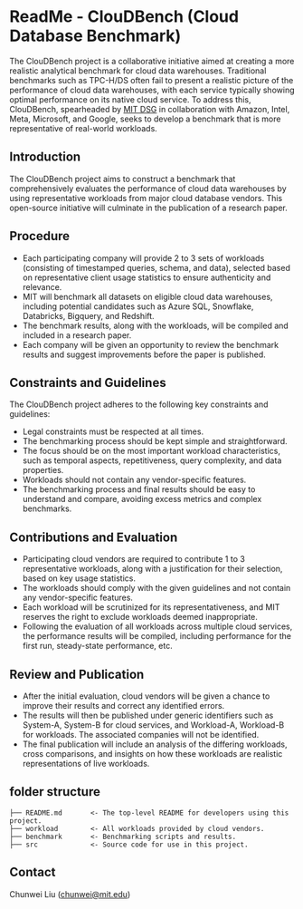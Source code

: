 # ReadMe - ClouDBench (Cloud Database Benchmark)

The ClouDBench project is a collaborative initiative aimed at creating a more realistic analytical benchmark for cloud data warehouses. Traditional benchmarks such as TPC-H/DS often fail to present a realistic picture of the performance of cloud data warehouses, with each service typically showing optimal performance on its native cloud service. To address this, ClouDBench, spearheaded by [MIT DSG](https://dsg.csail.mit.edu/) in collaboration with Amazon, Intel, Meta, Microsoft, and Google, seeks to develop a benchmark that is more representative of real-world workloads.

## Introduction

The ClouDBench project aims to construct a benchmark that comprehensively evaluates the performance of cloud data warehouses by using representative workloads from major cloud database vendors. This open-source initiative will culminate in the publication of a research paper.

## Procedure

- Each participating company will provide 2 to 3 sets of workloads (consisting of timestamped queries, schema, and data), selected based on representative client usage statistics to ensure authenticity and relevance.
- MIT will benchmark all datasets on eligible cloud data warehouses, including potential candidates such as Azure SQL, Snowflake, Databricks, Bigquery, and Redshift.
- The benchmark results, along with the workloads, will be compiled and included in a research paper.
- Each company will be given an opportunity to review the benchmark results and suggest improvements before the paper is published.

## Constraints and Guidelines

The ClouDBench project adheres to the following key constraints and guidelines:

- Legal constraints must be respected at all times.
- The benchmarking process should be kept simple and straightforward.
- The focus should be on the most important workload characteristics, such as temporal aspects, repetitiveness, query complexity, and data properties.
- Workloads should not contain any vendor-specific features.
- The benchmarking process and final results should be easy to understand and compare, avoiding excess metrics and complex benchmarks.

## Contributions and Evaluation

- Participating cloud vendors are required to contribute 1 to 3 representative workloads, along with a justification for their selection, based on key usage statistics.
- The workloads should comply with the given guidelines and not contain any vendor-specific features.
- Each workload will be scrutinized for its representativeness, and MIT reserves the right to exclude workloads deemed inappropriate.
- Following the evaluation of all workloads across multiple cloud services, the performance results will be compiled, including performance for the first run, steady-state performance, etc.

## Review and Publication

- After the initial evaluation, cloud vendors will be given a chance to improve their results and correct any identified errors.
- The results will then be published under generic identifiers such as System-A, System-B for cloud services, and Workload-A, Workload-B for workloads. The associated companies will not be identified.
- The final publication will include an analysis of the differing workloads, cross comparisons, and insights on how these workloads are realistic representations of live workloads.


## folder structure
```
├── README.md       <- The top-level README for developers using this project.
├── workload        <- All workloads provided by cloud vendors.
├── benchmark       <- Benchmarking scripts and results.
├── src             <- Source code for use in this project.
```

## Contact
Chunwei Liu (chunwei@mit.edu)
